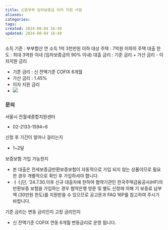 ```yaml
---
title: 신혼부부 임차보증금 이자 지원 사업
aliases: 
categories: 
tags: 
created: 2024-08-04 16:49
updated: 2024-08-04 16:49
---
```

소득 기준 : 부부합산 연 소득 1억 3천만원 이하
대상 주택 : 7억원 이하의 주택
대출 한도 : 최대 3억원 이내 (임차보증금의 90% 이내)
대출 금리 : 기준 금리 + 가산 금리 - 이자지원 금리
- 기준 금리 : 신 잔액기준 COFIX 6개월
- 가산 금리 : 1.45%
- 이자 지원 금리
- ![](https://i.imgur.com/yPLir2G.png)

### 문의

서울시 전월세종합지원센터
- 02-2133-1594~6

신청 후 기간이 얼마나 걸리는지
- 1~2달

보증보험 가입 가능한지
- 본 대출은 전세보증금반환보증보험이 자동적으로 가입 되지 않는 상품이므로 필요한 경우 개별적으로 확인 후 가입하셔야 합니다.
- ㅓㅓj단, ’24.7.30.이후 신규 대출자에 한하여 협약기관인 한국주택금융공사(HF)의 반환보증 보험을 가입하는 경우 협약은행 방문 및 별도 신청에 의해 기 보증료 납부액 (30만원 한도)를 지원받을 수 있으므로 공고문과 FAQ 16P를 참고하여 주시기 바랍니다.

기준 금리는 변동 금리인지 고정 금리인지
- 신 잔액기준 COFIX 연동 6개월 변동금리로 운영 됩니다.
